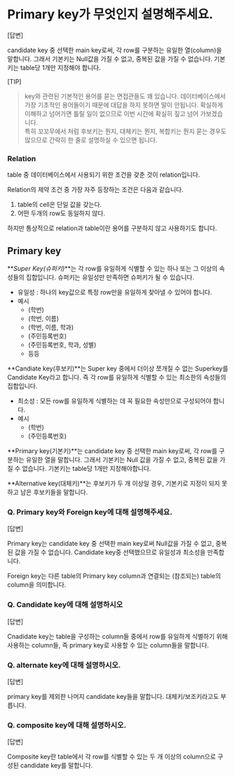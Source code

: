 # Primary key가 무엇인지 설명해주세요.

[답변]

candidate key 중 선택한 main key로써, 각 row를 구분하는 유일한 열(column)을 말합니다. 그래서 기본키는 Null값을 가질 수 없고, 중복된 값을 가질 수 없습니다. 기본키는 table당 1개만 지정해야 합니다.

[TIP]

> key와 관련된 기본적인 용어를 묻는 면접관들도 꽤 있습니다. 데이터베이스에서 가장 기초적인 용어들이기 때문에 대답을 하지 못하면 말이 안됩니다. 확실하게 이해하고 넘어가면 틀릴 일이 없으므로 이번 시간에 확실히 짚고 넘어 가보겠습니다.<br>
> 특히 꼬꼬무에서 처럼 후보키는 뭔지, 대체키는 뭔지, 복합키는 뭔지 묻는 경우도 많으므로 간략히 한 줄로 설명하실 수 있으면 됩니다.

### Relation

table 중 데이터베이스에서 사용되기 위한 조건을 갖춘 것이 relation입니다.

Relation의 제약 조건 중 가장 자주 등장하는 조건은 다음과 같습니다.

1. table의 cell은 단일 값을 갖는다.
2. 어떤 두개의 row도 동일하지 않다.

하지만 통상적으로 relation과 table이란 용어를 구분하지 않고 사용하기도 합니다.

## Primary key

**_Super Key(슈퍼키)_**는 각 row를 유일하게 식별할 수 있는 하나 또는 그 이상의 속성들의 집합입니다. 슈퍼키는 유일성만 만족하면 슈퍼키가 될 수 있습니다.

- 유일성 : 하나의 key값으로 특정 row만을 유일하게 찾아낼 수 있어야 합니다.
- 예시
  - (학번)
  - (학번, 이름)
  - (학번, 이름, 학과)
  - (주민등록번호)
  - (주민등록번호, 학과, 성별)
  - 등등

**Candiate key(후보키)**는 Super key 중에서 더이상 쪼개질 수 없는 Superkey를 Candidate Key라고 합니다. 즉 각 row를 유일하게 식별할 수 있는 최소한의 속성들의 집합입니다.

- 최소성 : 모든 row를 유일하게 식별하는 데 꼭 필요한 속성만으로 구성되어야 합니다.
- 예시
  - (학번)
  - (주민등록번호)

**Primary key(기본키)**는 candidate key 중 선택한 main key로써, 각 row를 구분하는 유일한 열을 말합니다. 그래서 기본키는 Null 값을 가질 수 없고, 중복된 값을 가질 수 없습니다. 기본키는 table당 1개만 지정해야합니다.

**Alternative key(대체키)**는 후보키가 두 개 이상일 경우, 기본키로 지정이 되지 못하고 남은 후보키들을 말합니다.

### Q. Primary key와 Foreign key에 대해 설명해주세요.

[답변]

Primary key는 candidate key 중 선택한 main key로써 Null값을 가질 수 없고, 중복된 값을 가질 수 없습니다. Candidate key중 선택했으므로 유일성과 최소성을 만족합니다.

Foreign key는 다른 table의 Primary key column과 연결되는 (참조되는) table의 column을 의미합니다.

### Q. Candidate key에 대해 설명하시오

[답변]

Cnadidate key는 table을 구성하는 column들 중에서 row를 유일하게 식별하기 위해 사용하는 column들, 즉 primary key로 사용할 수 있는 column들을 말합니다.

### Q. alternate key에 대해 설명하시오.

[답변]

primary key를 제외한 나머지 candidate key들을 말합니다. 대체키/보조키라고도 부릅니다.

### Q. composite key에 대해 설명하시오.

[답변]

Composite key란 table에서 각 row를 식별할 수 있는 두 개 이상의 column으로 구성된 candidate key를 말합니다.
